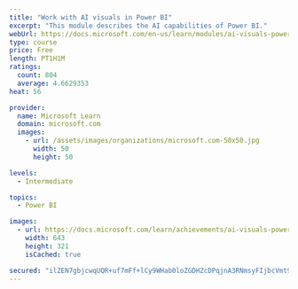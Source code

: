 ```yaml
---
title: "Work with AI visuals in Power BI"
excerpt: "This module describes the AI capabilities of Power BI."
webUrl: https://docs.microsoft.com/en-us/learn/modules/ai-visuals-power-bi/
type: course
price: Free
length: PT1H1M
ratings:
  count: 804
  average: 4.6629353
heat: 56

provider:
  name: Microsoft Learn
  domain: microsoft.com
  images:
    - url: /assets/images/organizations/microsoft.com-50x50.jpg
      width: 50
      height: 50

levels:
  - Intermediate

topics:
  - Power BI

images:
  - url: https://docs.microsoft.com/learn/achievements/ai-visuals-power-bi-social.png
    width: 643
    height: 321
    isCached: true

secured: "ilZEN7gbjcwqUQR+uf7mFf+lCy9WHab0loZGDHZcDPqjnA3RNmsyFIjbcVmt9gYgcy0Dy9GtlCx1yQvSzYm4OpY6E+4V1tzPiANq9QZCKOcmJRGpbFEbLoJWKzDfrCyKfVr5TFat1q21K5XIDvX3w3hrpkrhZLZuUnKbFGcHufh4j5xGqgXdhzgMAikJL4eMqRQIHDHDEmGrLzoeO/rFuTv0abmnkoCJ9AW62b/dWvCw+6u9ufOZlEnwD7uU54T7dGuMeHkK6tdS/c78MJiUSvGOBL9rAjAV0TeQlqs1DMbPATf2PfMBnPdH3F6T9JOqHCYku6V49aRZH0ISVuOUHPnj8xgHrm2/dEfBKsEEvQWZzlaGwi6QyiZe7+Y55bbakhvbTUbirNEgqjb+xb8kAFpopR7L6uoMsXxK0bdc/z0=;71mAAoq5xTszvzpyjPIgDQ=="
---
```


